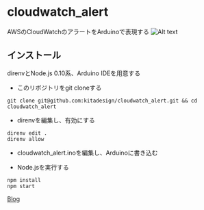 # cloudwatch_alert
AWSのCloudWatchのアラートをArduinoで表現する
![Alt text](http://blog.picomon.jp/tech/wp-content/uploads/sites/5/2015/08/2015-08-03-20.23.40.jpg)

## インストール
direnvとNode.js 0.10系、Arduino IDEを用意する

* このリポジトリをgit cloneする
```
git clone git@github.com:kitadesign/cloudwatch_alert.git && cd cloudwatch_alert
```

* direnvを編集し、有効にする
```
direnv edit .
direnv allow
```

* cloudwatch_alert.inoを編集し、Arduinoに書き込む

* Node.jsを実行する
```
npm install
npm start
```


[Blog](http://blog.picomon.jp/tech/?p=580)
